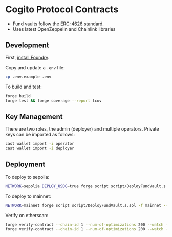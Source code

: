 # Cogito Protocol Contracts

- Fund vaults follow the [ERC-4626](https://ethereum.org/en/developers/docs/standards/tokens/erc-4626/) standard.
- Uses latest OpenZeppelin and Chainlink libraries

## Development

First, [install Foundry](https://book.getfoundry.sh/getting-started/installation).

Copy and update a `.env` file:

```sh
cp .env.example .env
```

To build and test:

```sh
forge build
forge test && forge coverage --report lcov
```

## Key Management

There are two roles, the admin (deployer) and multiple operators. Private keys can be imported as follows:

```sh
cast wallet import -i operator
cast wallet import -i deployer
```

## Deployment

To deploy to sepolia:

```sh
NETWORK=sepolia DEPLOY_USDC=true forge script script/DeployFundVault.s.sol -f sepolia --account deployer --broadcast
```

To deploy to mainnet:

```sh
NETWORK=mainnet forge script script/DeployFundVault.s.sol -f mainnet --account deployer --broadcast
```

Verify on etherscan:

```sh
forge verify-contract --chain-id 1 --num-of-optimizations 200 --watch --constructor-args $(cast abi-encode "constructor(uint256,uint256,uint256,uint256,uint256,uint256,uint256,uint256,uint256)" 15 100000000000 10000000000 1000000000000000 0 1000000000000000 5 0 0) --compiler-version v0.8.19+commit.7dd6d404 0xdaFec86d96F8a97f34186f9988Ead7991CBc2dd4 src/BaseVault.sol:BaseVault
forge verify-contract --chain-id 1 --num-of-optimizations 200 --watch --constructor-args $(cast abi-encode "constructor(bool)" true) --compiler-version v0.8.19+commit.7dd6d404 0x908f368431B2A9d2D26E2d9984b8c81e37E4FAEc src/KycManager.sol:KycManager
```
